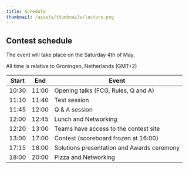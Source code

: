 ```yaml
---
title: Schedule
thumbnail: /assets/thumbnails/lecture.png
---
```


## Contest schedule

The event will take place on the Saturday 4th of May.

All time is relative to Groningen, Netherlands (GMT+2)

| Start | End   | Event                                      |
| ----- | ----- | ------------------------------------------ |
| 10:30 | 11:00 | Opening talks (FCG, Rules, Q and A)        |
| 11:10 | 11:40 | Test session                               |
| 11:45 | 12:00 | Q & A session                              |
| 12:00 | 12:45 | Lunch and Networking                       |
| 12:20 | 13:00 | Teams have access to the contest site      |
| 13:00 | 17:00 | Contest (scoreboard frozen at 16:00)       |
| 17:15 | 18:00 | Solutions presentation and Awards ceremony |
| 18:00 | 20:00 | Pizza and Networking                       |
